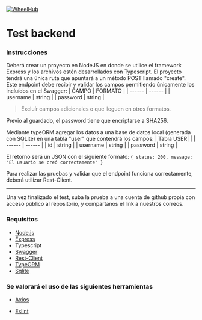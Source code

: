 [![WheelHub](https://wheelhub.es/logo/Logotipo-Vertical-Negro-Alta.png)](https://wheelhub.es/)

# Test backend

### Instrucciones
Deberá crear un proyecto en NodeJS en donde se utilice el framework Express y los archivos estén desarrollados con Typescript.
El proyecto tendrá una única ruta que apuntará a un método POST llamado "create". 
Este endpoint debe recibir y validar los campos permitiendo únicamente los incluídos en el Swagger:
| CAMPO | FORMATO |
| ------ | ------ |
| username | string |
| password | string |

> Excluír campos adicionales o que lleguen en otros formatos.

Previo al guardado, el password tiene que encriptarse a SHA256.

Mediante typeORM agregar los datos a una base de datos local (generada con SQLite) en una tabla "user" que contendrá los campos:
| Tabla USER|  |
| ------ | ------ |
| id | string |
| username | string |
| password | string |

El retorno será un JSON con el siguiente formato:
`
{
   status: 200,
   message: "El usuario se creó correctamente"
}
`


Para realizar las pruebas y validar que el endpoint funciona correctamente, deberá utilizar Rest-Client.

---

Una vez finalizado el test, suba la prueba a una cuenta de github propia con acceso público al repositorio, y compartanos el link a nuestros correos.


### Requisitos
- [Node.js]
- [Express]
- Typescript
- [Swagger]
- [Rest-Client]
- [TypeORM]
- [Sqlite]

### Se valorará el uso de las siguientes herramientas
- [Axios]
- [Eslint]



   [swagger]: <https://swagger.io/>
   [axios]: <https://axios-http.com/>
   [eslint]: <https://eslint.org/>
   [rest-client]: <https://marketplace.visualstudio.com/items?itemName=humao.rest-client>
   [node.js]: <http://nodejs.org>
   [express]: <http://expressjs.com>
   [typeorm]: <https://typeorm.io>
   [sqlite]: <https://www.sqlite.org>
